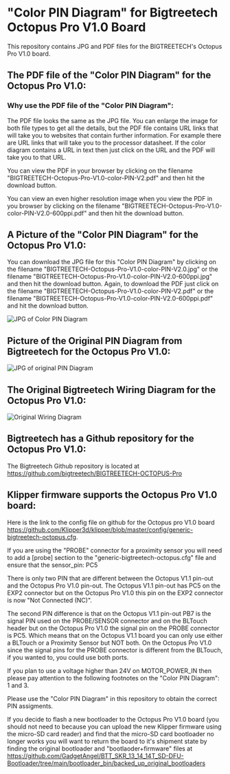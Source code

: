 # "Color PIN Diagram" for Bigtreetech Octopus Pro V1.0 Board

This repository contains JPG and PDF files for the BIGTREETECH's Octopus Pro V1.0 board.

## The PDF file of the "Color PIN Diagram" for the Octopus Pro V1.0:

### Why use the PDF file of the "Color PIN Diagram":

The PDF file looks the same as the JPG file. You can enlarge the image for both file types to get all the details, but the PDF file contains URL links that will take you to websites that contain further information.  For example there are URL links that will take you to the processor datasheet.  If the color diagram contains a URL in text then just click on the URL and the PDF  will take you to that URL.

You can view the PDF in your browser by clicking on the filename "BIGTREETECH-Octopus-Pro-V1.0-color-PIN-V2.pdf" and then hit the download button.

You can view an even higher resolution image when you view the PDF in you browser by clicking on the filename "BIGTREETECH-Octopus-Pro-V1.0-color-PIN-V2.0-600ppi.pdf" and then hit the download button.

## A Picture of the "Color PIN Diagram" for the Octopus Pro V1.0:

You can download the JPG file for this "Color PIN Diagram" by clicking on the filename "BIGTREETECH-Octopus-Pro-V1.0-color-PIN-V2.0.jpg" or the filename "BIGTREETECH-Octopus-Pro-V1.0-color-PIN-V2.0-600ppi.jpg" and then hit the download button.  Again, to download the PDF just click on the filename "BIGTREETECH-Octopus-Pro-V1.0-color-PIN-V2.pdf" or the filename "BIGTREETECH-Octopus-Pro-V1.0-color-PIN-V2.0-600ppi.pdf" and hit the download button.

![JPG of Color PIN Diagram](BIGTREETECH-Octopus-Pro-V1.0-color-PIN-V2.0.jpg)

## Picture of the Original PIN Diagram from Bigtreetech for the Octopus Pro V1.0:

![JPG of original PIN Diagram](images/BIGTREETECH_Octopus_Pro-V1.0-original-PIN.jpg)

## The Original Bigtreetech Wiring Diagram for the Octopus Pro V1.0:

![Original Wiring Diagram](images/BIGTREETECH-Octopus-Pro-V1.0-Original-Wiring-Diagram.jpg)

## Bigtreetech has a Github repository for the Octopus Pro V1.0:

The Bigtreetech Github repository is located at https://github.com/bigtreetech/BIGTREETECH-OCTOPUS-Pro

## Klipper firmware supports the Octopus Pro V1.0 board:

Here is the link to the config file on github for the Octopus pro V1.0 board https://github.com/Klipper3d/klipper/blob/master/config/generic-bigtreetech-octopus.cfg.

If you are using the "PROBE" connector for a proximity sensor you will need to add a [probe] section to the "generic-bigtreetech-octopus.cfg" file and ensure that the sensor_pin: PC5

There is only two PIN that are different between the Octopus V1.1 pin-out and the Octopus Pro V1.0 pin-out. The Octopus V1.1 pin-out has PC5 on the EXP2 connector but on the Octopus Pro V1.0 this pin on the EXP2 connector is now "Not Connected (NC)".

The second PIN difference is that on the Octopus V1.1 pin-out PB7 is the signal PIN used on the PROBE/SENSOR connector and on the BLTouch header but on the Octopus Pro V1.0 the signal pin on the PROBE connector is PC5.  Which means that on the Octopus V1.1 board you can only use either a BLTouch or a Proximity Sensor but NOT both. On the Octopus Pro V1.0 since the signal pins for the PROBE connector is different from the BLTouch, if you wanted to, you could use both ports.

If you plan to use a voltage higher than 24V on MOTOR_POWER_IN then please pay attention to the following footnotes on the "Color PIN Diagram": 1 and 3.

Please use the "Color PIN Diagram" in this repository to obtain the correct PIN assigments.

If you decide to flash a new bootloader to the Octopus Pro V1.0 board (you should not need to because you can upload the new Klipper firmware using the micro-SD card reader) and find that the micro-SD card bootloader no longer works you will want to return the board to it's shipment state by finding the original bootloader and "bootlaoder+firmware" files at https://github.com/GadgetAngel/BTT_SKR_13_14_14T_SD-DFU-Bootloader/tree/main/bootloader_bin/backed_up_original_bootloaders

